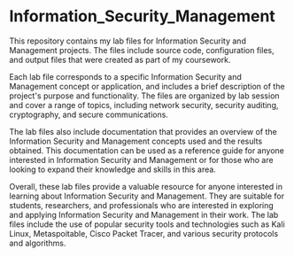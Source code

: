 # Information_Security_Management
This repository contains my lab files for Information Security and Management projects. The files include source code, configuration files, and output files that were created as part of my coursework.

Each lab file corresponds to a specific Information Security and Management concept or application, and includes a brief description of the project's purpose and functionality. The files are organized by lab session and cover a range of topics, including network security, security auditing, cryptography, and secure communications.

The lab files also include documentation that provides an overview of the Information Security and Management concepts used and the results obtained. This documentation can be used as a reference guide for anyone interested in Information Security and Management or for those who are looking to expand their knowledge and skills in this area.

Overall, these lab files provide a valuable resource for anyone interested in learning about Information Security and Management. They are suitable for students, researchers, and professionals who are interested in exploring and applying Information Security and Management in their work. The lab files include the use of popular security tools and technologies such as Kali Linux, Metaspoitable, Cisco Packet Tracer, and various security protocols and algorithms.
